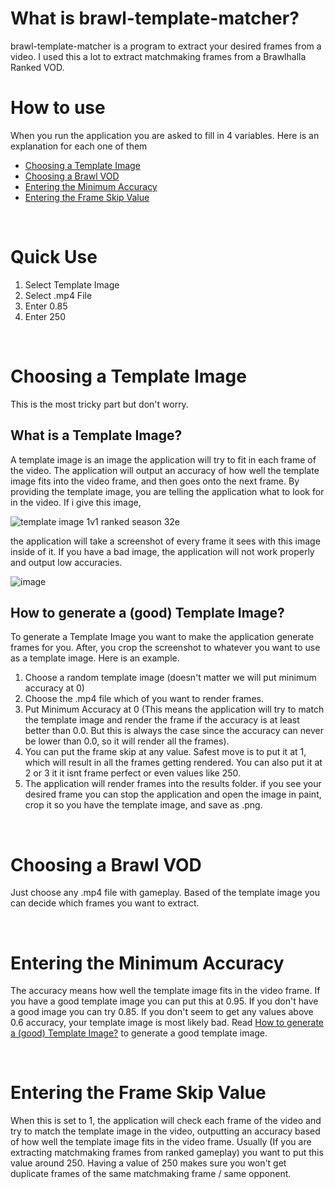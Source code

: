 # What is brawl-template-matcher?
brawl-template-matcher is a program to extract your desired frames from a video. I used this a lot to extract matchmaking frames from a Brawlhalla Ranked VOD.

# How to use
When you run the application you are asked to fill in 4 variables. Here is an explanation for each one of them
- [Choosing a Template Image](#choosing-a-template-image)
- [Choosing a Brawl VOD](#choosing-a-brawl-vod)
- [Entering the Minimum Accuracy](#entering-the-minimum-accuracy)
- [Entering the Frame Skip Value](#entering-the-frame-skip-value)

<br>

# Quick Use
1. Select Template Image
2. Select .mp4 File
3. Enter 0.85
4. Enter 250

<br>

# Choosing a Template Image
This is the most tricky part but don't worry.
## What is a Template Image?
A template image is an image the application will try to fit in each frame of the video. The application will output an accuracy of how well the template image fits into the video frame, and then goes onto the next frame. By providing the template image, you are telling the application what to look for in the video. If i give this image,

![template image 1v1 ranked season 32e](https://github.com/CrossyChainsaw/brawl-template-matcher/assets/74303221/6ae87203-0f0b-4c69-90cc-19ef1b999758)

the application will take a screenshot of every frame it sees with this image inside of it. If you have a bad image, the application will not work properly and output low accuracies.

![image](https://github.com/CrossyChainsaw/brawl-template-matcher/assets/74303221/531a5915-859f-4b96-a45e-1a9cafbc3781)


## How to generate a (good) Template Image?
To generate a Template Image you want to make the application generate frames for you. After, you crop the screenshot to whatever you want to use as a template image. Here is an example.

1. Choose a random template image (doesn't matter we will put minimum accuracy at 0)
2. Choose the .mp4 file which of you want to render frames.
3. Put Minimum Accuracy at 0 (This means the application will try to match the template image and render the frame if the accuracy is at least better than 0.0. But this is always the case since the accuracy can never be lower than 0.0, so it will render all the frames).
4. You can put the frame skip at any value. Safest move is to put it at 1, which will result in all the frames getting rendered. You can also put it at 2 or 3 it it isnt frame perfect or even values like 250.
5. The application will render frames into the results folder. if you see your desired frame you can stop the application and open the image in paint, crop it so you have the template image, and save as .png.

<br>

# Choosing a Brawl VOD
Just choose any .mp4 file with gameplay. Based of the template image you can decide which frames you want to extract.

<br>

# Entering the Minimum Accuracy
The accuracy means how well the template image fits in the video frame. If you have a good template image you can put this at 0.95. If you don't have a good image you can try 0.85. If you don't seem to get any values above 0.6 accuracy, your template image is most likely bad. Read [How to generate a (good) Template Image?](#how-to-generate-a-good-template-image) to generate a good template image.

<br>

# Entering the Frame Skip Value
When this is set to 1, the application will check each frame of the video and try to match the template image in the video, outputting an accuracy based of how well the template image fits in the video frame. Usually (If you are extracting matchmaking frames from ranked gameplay) you want to put this value around 250. Having a value of 250 makes sure you won't get duplicate frames of the same matchmaking frame / same opponent. 
